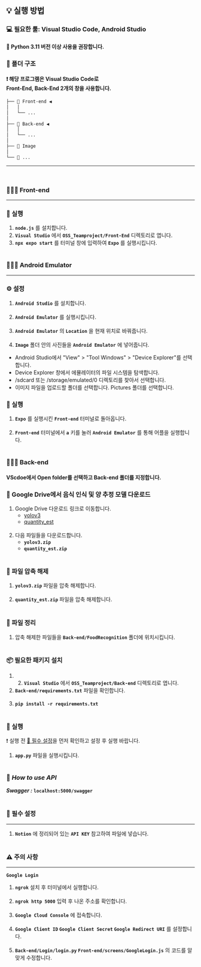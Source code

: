 ## 💡 실행 방법

### 💻 필요한 툴: Visual Studio Code, Android Studio

#### 🐍 Python 3.11 버전 이상 사용을 권장합니다.

### 📁 폴더 구조
#### ❗ 해당 프로그램은 Visual Studio Code로 <br> Front-End, Back-End 2개의 창을 사용합니다.

```bash
├── 📁 Front-end ◀
│   │
│   └── ...
│
├── 📁 Back-end ◀
│   │
│   └── ...
│   
├── 📁 Image
│   
└── 📁 ...
```
***
<br>

### 🧑🏼‍🍳 Front-end
* * *

### 🚀 실행
1. **`node.js`** 를 설치합니다.
2. **`Visual Studio`** 에서 **`OSS_Teamproject/Front-End`** 디렉토리로 엽니다.
3. **`npx expo start`** 를 터미널 창에 입력하여 **`Expo`** 를 실행시킵니다.
<br><br>

### 🧑🏼‍🍳 Android Emulator
* * *

### ⚙ 설정
1. **`Android Studio`** 를 설치합니다. <br><br>
2. **`Android Emulator`** 를 실행시킵니다. <br><br>
3. **`Android Emulator`** 의 **`Location`** 을 현재 위치로 바꿔줍니다. <br><br>
4. **`Image`** 폴더 안의 사진들을 **`Android Emulator`** 에 넣어줍니다.<br>
 - Android Studio에서 "View" > "Tool Windows" > "Device Explorer"를 선택합니다.<br>
 - Device Explorer 창에서 에뮬레이터의 파일 시스템을 탐색합니다.<br>
 - /sdcard 또는 /storage/emulated/0 디렉토리를 찾아서 선택합니다.<br>
 - 이미지 파일을 업로드할 폴더를 선택합니다. Pictures 폴더를 선택합니다.<br>

### 🚀 실행
1. **`Expo`** 를 실행시킨 **`Front-end`** 터미널로 돌아옵니다. <br><br>
2. **`Front-end`** 터미널에서 **`a`** 키를 눌러 **`Android Emulator`** 를 통해 어플을 실행합니다.
<br><br>

### 🧑🏼‍🍳 Back-end
#### VScdoe에서 Open folder를 선택하고 Back-end 폴더를 지정합니다.

### 🔗 Google Drive에서 음식 인식 및 양 추정 모델 다운로드
1. Google Drive 다운로드 링크로 이동합니다.  
   - [yolov3](https://drive.google.com/file/d/1DRJElnJSbhlmeyZ85NXpsqBcewgnrbcF/view?usp=sharing)
   - [quantity_est](https://drive.google.com/file/d/1QKwV2J-6kdMC6_h0L9kkJ0ueRWYmVMCi/view?usp=drive_link) <br><br>
2. 다음 파일들을 다운로드합니다.
   - **`yolov3.zip`**
   - **`quantity_est.zip`** <br><br>

### 🚦 파일 압축 해제
1. **`yolov3.zip`** 파일을 압축 해제합니다. <br><br>
2. **`quantity_est.zip`** 파일을 압축 해제합니다. <br><br>

### 📁 파일 정리
1. 압축 해제한 파일들을 **`Back-end/FoodRecognition`** 폴더에 위치시킵니다. <br><br>

### 📦 필요한 패키지 설치
1. 2. **`Visual Studio`** 에서 **`OSS_Teamproject/Back-end`** 디렉토리로 엽니다.
2. **`Back-end/requirements.txt`** 파일을 확인합니다. <br><br>
2. **`pip install -r requirements.txt`** <br><br>

### 🚀 실행
❗ 실행 전  [🔑 필수 설정](#-필수-설정)을 먼저 확인하고 설정 후 실행 바랍니다.<br>
1. **`app.py`** 파일을 실행시킵니다. <br><br>

### 🌈 _How to use API_
_**Swagger :**_ **`localhost:5000/swagger`**
<br><br>

### 🔑 필수 설정
* * *

1. **`Notion`** 에 정리되어 있는  **`API KEY`** 참고하여 파일에 넣습니다.
<br><br>

### ⚠ 주의 사항
* * *

**`Google Login`**
1. **`ngrok`** 설치 후 터미널에서 실행합니다. <br><br>
2. **`ngrok http 5000`** 입력 후 나온 주소를 확인합니다.<br><br>
3. **`Google Cloud Console`** 에 접속합니다. <br><br> 
4. **`Google Client ID` `Google Client Secret` `Google Redirect URI`** 를 설정합니다. <br><br>
5. **`Back-end/Login/login.py` `Front-end/screens/GoogleLogin.js`** 의 코드를 알맞게 수정합니다. <br><br>
